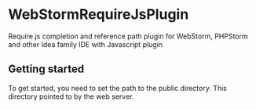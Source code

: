 # WebStormRequireJsPlugin #

Require.js completion and reference path plugin for WebStorm, PHPStorm and other Idea family IDE with Javascript plugin


## Getting started ##

To get started, you need to set the path to the public directory. This directory pointed to by the web server.
